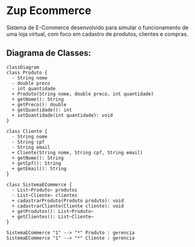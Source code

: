 # Zup Ecommerce
Sistema de E-Commerce desenvolvido para simular o funcionamento de uma loja virtual, com foco em cadastro de produtos, clientes e compras.

## Diagrama de Classes:

```mermaid
classDiagram
class Produto {
  - String nome
  - double preco
  - int quantidade
  + Produto(String nome, double preco, int quantidade)
  + getNome(): String
  + getPreco(): double
  + getQuantidade(): int
  + setQuantidade(int quantidade): void
}

class Cliente {
  - String nome
  - String cpf
  - String email
  + Cliente(String nome, String cpf, String email)
  + getNome(): String
  + getCpf(): String
  + getEmail(): String
}

class SistemaECommerce {
  - List~Produto~ produtos
  - List~Cliente~ clientes
  + cadastrarProduto(Produto produto): void
  + cadastrarCliente(Cliente cliente): void
  + getProdutos(): List~Produto~
  + getClientes(): List~Cliente~
}

SistemaECommerce "1" --> "*" Produto : gerencia
SistemaECommerce "1" --> "*" Cliente : gerencia
```
